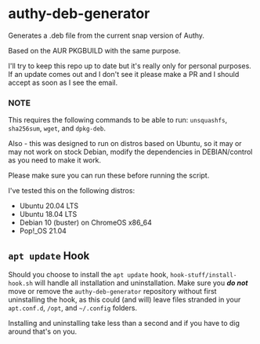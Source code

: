 # authy-deb-generator

Generates a .deb file from the current snap version of Authy.

Based on the AUR PKGBUILD with the same purpose.

I'll try to keep this repo up to date but it's really only for personal purposes.
If an update comes out and I don't see it please make a PR and I should accept as soon as I see the email.

### NOTE
This requires the following commands to be able to run: `unsquashfs`, `sha256sum`, `wget`, and `dpkg-deb`.

Also - this was designed to run on distros based on Ubuntu, so it may or may not work on stock Debian, modify the dependencies in DEBIAN/control as you need to make it work.

Please make sure you can run these before running the script.

I've tested this on the following distros:
- Ubuntu 20.04 LTS
- Ubuntu 18.04 LTS
- Debian 10 (buster) on ChromeOS x86_64
- Pop!\_OS 21.04

## `apt update` Hook
Should you choose to install the `apt update` hook, `hook-stuff/install-hook.sh` will handle all installation and uninstallation. Make sure you ***do not*** move or remove the `authy-deb-generator` repository without first uninstalling the hook, as this could (and will) leave files stranded in your `apt.conf.d`, `/opt`, and `~/.config` folders.

Installing and uninstalling take less than a second and if you have to dig around that's on you.
